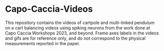# Capo-Caccia-Videos
This repository contains the videos of cartpole and multi-linked pendulum on a cart balancing videos using spiking neurons from the work done at Capo Caccia Workshops 2023, and beyond. Frame axes labels in the videos and gifs are for reference only, and do not correspond to the physical measurements reported in the paper.
